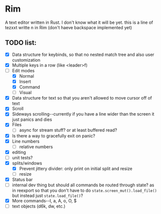 # Rim

A text editor written in Rust. I don't know what it will be yet.
this is a line of tezxxt writte n in Rim (don't haeve backspace implemented yet)

## TODO list:
- [x] Data structure for keybinds, so that no nested match tree and also user customization
- [x] Multiple keys in a row (like \<leader\>f)
- [ ] Edit modes
    - [x] Normal
    - [x] Insert
    - [x] Command
    - [ ] Visual
- [x] Data structure for text so that you aren't allowed to move cursor off of text
- [x] Scroll
- [x] Sideways scrolling--currently if you have a line wider than the screen it just panics and dies
- [x] Files
    - [ ] async for stream stuff? or at least buffered read?
- [x] Is there a way to gracefully exit on panic?
- [x] Line numbers
    - [ ] relative numbers
- [x] editing
- [ ] unit tests?
- [x] splits/windows
    - [x] Prevent jittery divider: only print on initial split and resize
    - [ ] resize
- [x] Status bar
- [ ] internal dev thing but should all commands be routed through state? as in
  reexport so that you don't have to do `state.screen_mut().load_file()` but
  instead just `state.load_file()`?
- [x] More commands--I, a, A, o, O, $
- [ ] text objects (d6k, dw, etc.)
